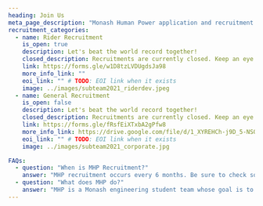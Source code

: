 ```yaml
---
heading: Join Us
meta_page_description: "Monash Human Power application and recruitment page"
recruitment_categories:
  - name: Rider Recruitment
    is_open: true
    description: Let's beat the world record together!
    closed_description: Recruitments are currently closed. Keep an eye out on our socials!
    link: https://forms.gle/w1D8tzLVDUgdsJa98
    more_info_link: ""
    eoi_link: "" # TODO: EOI link when it exists
    image: ../images/subteam2021_riderdev.jpeg
  - name: General Recruitment
    is_open: false
    description: Let's beat the world record together!
    closed_description: Recruitments are currently closed. Keep an eye out on our socials!
    link: https://forms.gle/fRsfEiXTxbA2gPfw8
    more_info_link: https://drive.google.com/file/d/1_XYREHCh-j9D_5-NSQZdt8gWla-9d5Bf/view
    eoi_link: "" # TODO: EOI link when it exists
    image: ../images/subteam2021_corporate.jpg

FAQs:
  - question: "When is MHP Recruitment?"
    answer: "MHP recruitment occurs every 6 months. Be sure to check social media and this website for updates."
  - question: "What does MHP do?"
    answer: "MHP is a Monash engineering student team whose goal is to produce the fastest human powered vehicle in the world."
---
```


